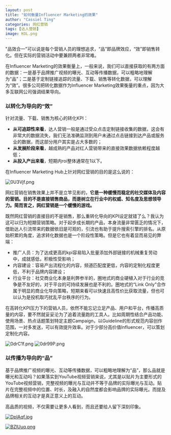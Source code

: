 ```yaml
---
layout: post
title: "如何衡量Influencer Marketing的效果"
author: "Cassiel Ting"
categories: 网红营销
tags: [达人营销]
image: KOL.png
---
```


"品效合一"可以说是每个营销人员的理想追求，“品”即品牌效应，“效”即销售转化。但在实际的营销活动中要兼顾两者非常难。

在Influencer Marketing的效果衡量上，一般来说，我们可以直接获取的有两方面的数据：一是基于品牌推广视频的曝光、互动等传播数据，可以粗略地理解为“品”；二是基于定制链接追踪的流量、下载、销售等转化数据，可以理解为“效”。很多公司把转化数据作为Influencer Marketing效果衡量的重点，因为大多互联网公司强调结果导向。


### 以转化为导向的“效”

针对流量、下载、销售为核心的转化KPI：
- **从可追踪性来看**，达人营销一般是通过受众点击定制链接收集的数据，这会有非常大的数据流失，我们无法准确监测到用户未通过点击链接到达产品或服务业的数据，而这部分用户其实是占大多数的；
- **从发展阶段来看**，越成熟的产品对红人营销带来的直接效果数据依赖程度越低；
- **从投入产出来看**，短期内roi整体通常在1以下。


在Influencer Marketing Hub上针对网红营销的目的是这么说的：

<img src="https://s1.ax1x.com/2020/10/06/0U3Vjf.png" alt="0U3Vjf.png" border="0" />

网红营销在销售效果上并不是立竿见影的，**它是一种缓慢而稳定的社交媒体及内容的营销。目的不是直接销售商品，而是树立在行业中的权威、知名度及思想领导力。简而言之，网红营销是一个缓慢的游戏。**

既然网红营销的直接目的不是销售，那么重转化导向的KPI设定就错了么？我认为这可以归为短期营销策略。对于起步成长期的产品，本身流量非常匮乏的情况下，借助达人引流带来的数据依旧是可观的，引流也有助于提升搜索引擎的排名。从原始积累的角度，追求转化数据也是一个阶段性策略。但是它也有着显而易见的弊端：

- 推广人员：为了达成更高的kpi容易陷入批量添加外部链接的机械重复劳动中，成就感低，积极性受影响；
- 内容建设：容易产出流程化的内容，频道匹配度更低，内容的定制化程度更低，不利于品牌内容建设；
- 行业平台：社交商业化本身是利弊参半的，圈地式的商业硬植入对于行业的竞争是不友好的，对于平台的可持续发展也是不利的。圈地式的“Link Only"合作属于明显的商业化导向策略，短期来看可以快速且高性价比获取流量，但也可以认为是投机取巧扰乱平台秩序的行为。

在高转化KPI压力下的营销人员，依然不能忘记立足产品、用户和平台，传播高质量的内容，要不然就妥妥沦为了追着流量跑的工具人。比如周期性结合产品功能、使用场景、热点话题策划特定主题Campaign，以Guideline的形式规范内容创作范围，一对多发送，可以有效提升效率。对于少部分高价值Influencer，可以策划定制化内容。

<img src="https://s1.ax1x.com/2020/10/07/0drC1f.png" alt="0drC1f.png" border="0" />

<img src="https://s1.ax1x.com/2020/10/07/0dr99P.png" alt="0dr99P.png" border="0" />


### 以传播为导向的“品”

基于品牌推广视频的曝光、互动等传播数据，可以粗略地理解为“品”，那么品就是曝光和互动吗？如果落实到YouTube视频营销来说，尤其是以贴片为主要形式的YouTube视频营销，完整视频的曝光与互动并不等于品牌的实际曝光与互动。贴片在完整视频中的位置、时长，及融入的自然度都会影响品牌的实际曝光。而提及品牌相关的互动才是真正意义上的互动。

高品质的视频，不仅需要让更多人看到，而且还要给人留下深刻印象。

<a href="https://imgchr.com/i/DplAqf"><img src="https://s3.ax1x.com/2020/11/13/DplAqf.jpg" alt="DplAqf.jpg" border="0" /></a>

<a href="https://imgchr.com/i/BZlUuq"><img src="https://s1.ax1x.com/2020/10/24/BZlUuq.md.png" alt="BZlUuq.png" border="0" /></a>
